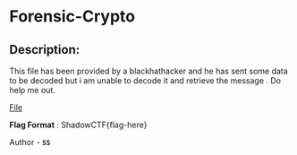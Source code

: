 
# Forensic-Crypto
## Description:
This file has been provided by a blackhathacker and he has sent some data to be decoded but i am unable to decode it and retrieve the message . Do help me out.

[File](https://drive.google.com/file/d/1vFoPgk9RUZnNNuxUvF3vEtx7AwyUBr1r/view?usp=sharing)

**Flag Format** : ShadowCTF{flag-here}

Author - **`SS`**

